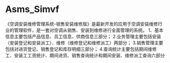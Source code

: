 # Asms_Simvf
 《空调安装维修管理系统-销售安装维修版》是最新开发的应用于空调安装维修行业的管理软件，是一套对空调从销售、安装到维修进行全面管理的系统。     1、基本信息主要包括产品信息、员工信息、供商信息三部分；      2.业务管理主要包括安装（安装登记和安装派工）、维修（维修登记和维修派工）两部分；      3.销售管理主要包括对进货登记、销售登记和库存明细三部分；      4.查询统计主要包括期间维修工、安装工工资统计、期间进货、销售查询统计和期间安装、维修派工查询六部分
